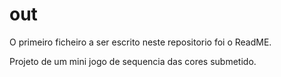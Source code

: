 # out

O primeiro ficheiro a ser escrito neste repositorio foi o ReadME.


Projeto de um mini jogo de sequencia das cores submetido.
